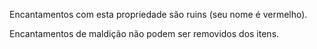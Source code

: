 Encantamentos com esta propriedade são ruins (seu nome é vermelho).

Encantamentos de maldição não podem ser removidos dos itens.